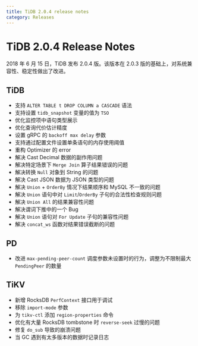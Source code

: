 ```yaml
---
title: TiDB 2.0.4 release notes
category: Releases
---
```


# TiDB 2.0.4 Release Notes

2018 年 6 月 15 日，TiDB 发布 2.0.4 版。该版本在 2.0.3 版的基础上，对系统兼容性、稳定性做出了改进。

## TiDB

- 支持 `ALTER TABLE t DROP COLUMN a CASCADE` 语法
- 支持设置 `tidb_snapshot` 变量的值为 `TSO`
- 优化监控项中语句类型展示
- 优化查询代价估计精度
- 设置 gRPC 的 `backoff max delay` 参数
- 支持通过配置文件设置单条语句的内存使用阈值
- 重构 Optimizer 的 error
- 解决 Cast Decimal 数据的副作用问题
- 解决特定场景下 `Merge Join` 算子结果错误的问题
- 解决转换 `Null` 对象到 String 的问题
- 解决 Cast JSON 数据为 JSON 类型的问题
- 解决 `Union` + `OrderBy` 情况下结果顺序和 MySQL 不一致的问题
- 解决 `Union` 语句中对 `Limit`/`OrderBy` 子句的合法性检查规则问题
- 解决 `Union All` 的结果兼容性问题
- 解决谓词下推中的一个 Bug
- 解决 `Union` 语句对 `For Update` 子句的兼容性问题
- 解决 `concat_ws` 函数对结果错误截断的问题

## PD

- 改进 `max-pending-peer-count` 调度参数未设置时的行为，调整为不限制最大 `PendingPeer` 的数量

## TiKV

- 新增 RocksDB `PerfContext` 接口用于调试
- 移除 `import-mode` 参数
- 为 `tikv-ctl` 添加 `region-properties` 命令
- 优化有大量 RocksDB tombstone 时 `reverse-seek` 过慢的问题
- 修复 `do_sub` 导致的崩溃问题
- 当 GC 遇到有太多版本的数据时记录日志
